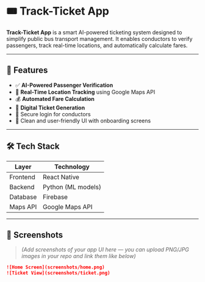# 🎟️ Track-Ticket App

**Track-Ticket App** is a smart AI-powered ticketing system designed to simplify public bus transport management. It enables conductors to verify passengers, track real-time locations, and automatically calculate fares.

---

## 📱 Features

- ✅ **AI-Powered Passenger Verification**
- 📍 **Real-Time Location Tracking** using Google Maps API
- 💰 **Automated Fare Calculation**
- 🧾 **Digital Ticket Generation**
- 🔐 Secure login for conductors
- 🎨 Clean and user-friendly UI with onboarding screens

---

## 🛠️ Tech Stack

| Layer     | Technology         |
|-----------|--------------------|
| Frontend  | React Native       |
| Backend   | Python (ML models) |
| Database  | Firebase           |
| Maps API  | Google Maps API    |

---

## 📸 Screenshots

> *(Add screenshots of your app UI here — you can upload PNG/JPG images in your repo and link them like below)*

```markdown
![Home Screen](screenshots/home.png)
![Ticket View](screenshots/ticket.png)

